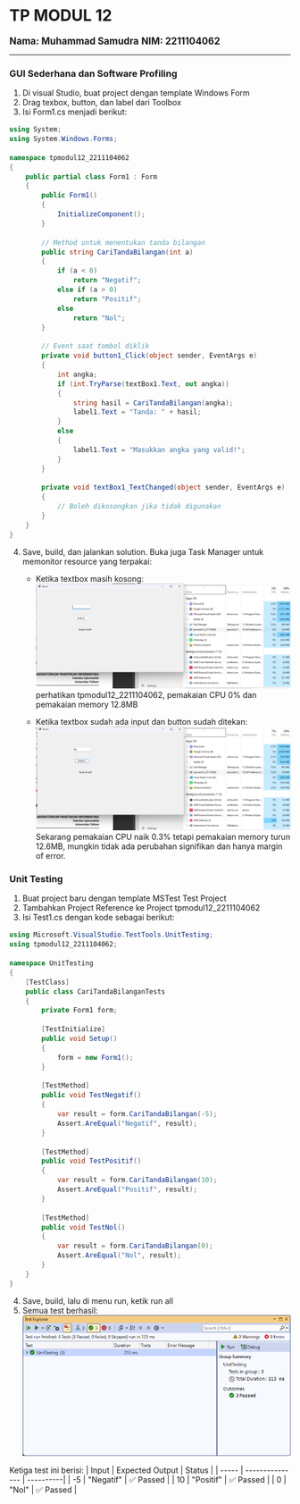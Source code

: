 # TP MODUL 12
<big> **Nama: Muhammad Samudra** </big> 
<big> **NIM: 2211104062** </big>

---
### GUI Sederhana dan Software Profiling
1. Di visual Studio, buat project dengan template Windows Form
2. Drag texbox, button, dan label dari Toolbox
3. Isi Form1.cs menjadi berikut:
```cs
using System;
using System.Windows.Forms;

namespace tpmodul12_2211104062
{
    public partial class Form1 : Form
    {
        public Form1()
        {
            InitializeComponent();
        }

        // Method untuk menentukan tanda bilangan
        public string CariTandaBilangan(int a)
        {
            if (a < 0)
                return "Negatif";
            else if (a > 0)
                return "Positif";
            else
                return "Nol";
        }

        // Event saat tombol diklik
        private void button1_Click(object sender, EventArgs e)
        {
            int angka;
            if (int.TryParse(textBox1.Text, out angka))
            {
                string hasil = CariTandaBilangan(angka);
                label1.Text = "Tanda: " + hasil;
            }
            else
            {
                label1.Text = "Masukkan angka yang valid!";
            }
        }

        private void textBox1_TextChanged(object sender, EventArgs e)
        {
            // Boleh dikosongkan jika tidak digunakan
        }
    }
}
```
4. Save, build, dan jalankan solution. Buka juga Task Manager untuk memonitor resource yang terpakai:
    - Ketika textbox masih kosong:
    ![](img/boxkosong.png)
    perhatikan tpmodul12_2211104062, pemakaian CPU 0% dan pemakaian memory 12.8MB

    - Ketika textbox sudah ada input dan button sudah ditekan:
    ![](img/boxisi.png)
    Sekarang pemakaian CPU naik 0.3% tetapi pemakaian memory turun 12.6MB, mungkin tidak ada perubahan signifikan dan hanya margin of error.
    

### Unit Testing
1. Buat project baru dengan template MSTest Test Project
2. Tambahkan Project Reference ke Project tpmodul12_2211104062
3. Isi Test1.cs dengan kode sebagai berikut:
```cs
using Microsoft.VisualStudio.TestTools.UnitTesting;
using tpmodul12_2211104062;  

namespace UnitTesting
{
    [TestClass]
    public class CariTandaBilanganTests
    {
        private Form1 form;

        [TestInitialize]
        public void Setup()
        {
            form = new Form1();
        }

        [TestMethod]
        public void TestNegatif()
        {
            var result = form.CariTandaBilangan(-5);
            Assert.AreEqual("Negatif", result);
        }

        [TestMethod]
        public void TestPositif()
        {
            var result = form.CariTandaBilangan(10);
            Assert.AreEqual("Positif", result);
        }

        [TestMethod]
        public void TestNol()
        {
            var result = form.CariTandaBilangan(0);
            Assert.AreEqual("Nol", result);
        }
    }
}
```
4. Save, build, lalu di menu run, ketik run all
5. Semua test berhasil:
![](img/unittesting.png)

Ketiga test ini berisi:
| Input | Expected Output | Status    |
| ----- | --------------- | ----------|
| -5    | "Negatif"       | ✅ Passed |
| 10    | "Positif"       | ✅ Passed |
| 0     | "Nol"           | ✅ Passed |



